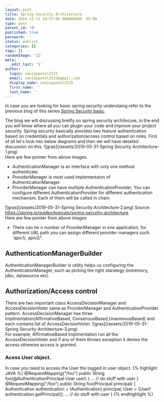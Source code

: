 ```yaml
---
layout: post
title: Spring Security Architecture.
date: 2018-12-11 18:57:06.000000000 -05:00
type: post
parent_id: '0'
published: true
password: ''
status: publish
categories: []
tags: []
randomImage: '12'
meta:
  _edit_last: '1'
author:
  login: sanjaypatel2525
  email: sanjaypatel2525@gmail.com
  display_name: sanjaypatel2525
  first_name: ''
  last_name: ''
---
```

In case you are looking for basic spring security understaing refer to the previous blog of this series [Spring Security basic](/Spring-MVC-Intro/ "Spring Security basic").

The blog we will discussing breifly on spring security architecure, in the end you will know where all you can plugin your code and improve your project security. Spring security basically provides two feature authentication based on credentials and authorization/access control based on roles. First of all let's look into below diagrams and then we will have detailed discussion on this. 
![gras](/assets/2019-05-31-Spring Security Architecture-1.png)  
Here are few pointer from above images. 
* AuthenticationManager is an interface with only one method authenticate.
* ProviderManager is most used implementaion of AuthenticationManager.
* ProviderManager can have multiple AuthenticationProvider, You can configure different AuthenticationProvider for different authentication mechanism. Each of them will be called in chain.

![gras](/assets/2019-05-31-Spring Security Architecture-2.png)
Source: https://spring.io/guides/topicals/spring-security-architecture  
Here are few pointer from above images
* There can be n number of ProviderManager in one application, for different URL path you can assign different provider managers such 'apiv1/*, apiv2/*'.


## AuthenticationManagerBuilder
AuthenticationManagerBuilder is utility helps us configuring the AuthenticationManager, such as picking the right starategy (inmemory, jdbc, datasource etc).

## Authorization/Access control
There are two important class AccessDecisionManager and AccessDecisionVoter same as ProviderManager and AuthenticationProvider pattern. AccessDecisionManager has three implmentation(AffirmativeBased, ConsensusBased,UnanimousBased) and each contains list of AccessDecisionVoter.
![gras](/assets/2019-05-31-Spring Security Architecture-3.png)  
For example, AffirmativeBased implmentation run all the AccessDecisionVoter and if any of them throws exception it denies the access othewise access is granted. 

### Acess User object.
In case you need to access the User the logged in user object.
{% highlight JAVA %} 
@RequestMapping("/foo")
public String foo(@AuthenticationPrincipal User user) {
  ... // do stuff with user
}
@RequestMapping("/foo")
public String foo(Principal principal) {
  Authentication authentication = (Authentication) principal;
  User = (User) authentication.getPrincipal();
  ... // do stuff with user
}
{% endhighlight %}